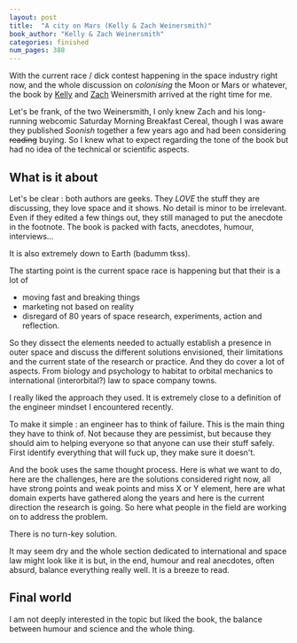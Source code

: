 ```yaml
---
layout: post
title:  "A city on Mars (Kelly & Zach Weinersmith)"
book_author: "Kelly & Zach Weinersmith"
categories: finished
num_pages: 388
---
```


With the current race / dick contest happening in the space industry right now, and the whole discussion on *colonising* the Moon or Mars or whatever, the book by [Kelly](http://weinersmith.com) and [Zach](https://www.smbc-comics.com) Weinersmith arrived at the right time for me.

Let's be frank, of the two Weinersmith, I only knew Zach and his long-running webcomic Saturday Morning Breakfast Cereal, though I was aware they published *Soonish* together a few years ago and had been considering ~~reading~~ buying. So I knew what to expect regarding the tone of the book but had no idea of the technical or scientific aspects.

## What is it about

Let's be clear : both authors are geeks. They *LOVE* the stuff they are discussing, they love space and it shows. No detail is minor to be irrelevant. Even if they edited a few things out, they still managed to put the anecdote in the footnote. The book is packed with facts, anecdotes, humour, interviews...

It is also extremely down to Earth (badumm tkss).

The starting point is the current space race is happening but that their is a lot of
- moving fast and breaking things
- marketing not based on reality
- disregard of 80 years of space research, experiments, action and reflection.

So they dissect the elements needed to actually establish a presence in outer space and discuss the different solutions envisioned, their limitations and the current state of the research or practice. And they do cover a lot of aspects. From biology and psychology to habitat to orbital mechanics to international (interorbital?) law to space company towns.

I really liked the approach they used. It is extremely close to a definition of the engineer mindset I encountered recently.

To make it simple : an engineer has to think of failure. This is the main thing they have to think of. Not because they are pessimist, but because they should aim to helping everyone so that anyone can use their stuff safely. First identify everything that will fuck up, they make sure it doesn't.

And the book uses the same thought process. Here is what we want to do, here are the challenges, here are the solutions considered right now, all have strong points and weak points and miss X or Y element, here are what domain experts have gathered along the years and here is the current direction the research is going. So here what people in the field are working on to address the problem.

There is no turn-key solution.

It may seem dry and the whole section dedicated to international and space law might look like it is but, in the end, humour and real anecdotes, often absurd, balance everything really well. It is a breeze to read.

## Final world

I am not deeply interested in the topic but liked the book, the balance between humour and science and the whole thing.
